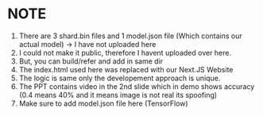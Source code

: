 # NOTE

1. There are 3 shard.bin files and 1 model.json file (Which contains our actual model) -> I have not uploaded here
2. I could not make it public, therefore I havent uploaded over here.
3. But, you can build/refer and add in same dir
4. The index.html used here was replaced with our Next.JS Website
5. The logic is same only the developement approach is unique.
6. The PPT contains video in the 2nd slide which in demo shows accuracy (0.4 means 40% and it means image is not real its spoofing)
7. Make sure to add model.json file here (TensorFlow)
